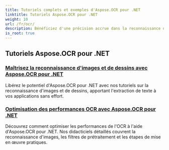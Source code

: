 ```yaml
---
title: Tutoriels complets et exemples d'Aspose.OCR pour .NET
linktitle: Tutoriels Aspose.OCR pour .NET
weight: 10
url: /fr/ocr/
description: Bénéficiez d'une précision accrue dans la reconnaissance d'images OCR avec Aspose.OCR pour .NET. Découvrez des tutoriels sur le calcul de l'angle d'inclinaison, la reconnaissance de texte, la configuration OCR et l'optimisation.
is_root: true
---
```

## Tutoriels Aspose.OCR pour .NET
### [Maîtrisez la reconnaissance d'images et de dessins avec Aspose.OCR pour .NET](./master-image-and-drawing-recognition/)
Libérez le potentiel d'Aspose.OCR pour .NET avec nos tutoriels sur la reconnaissance d'images et de dessins, apportant l'extraction de texte à vos applications sans effort.
### [Optimisation des performances OCR avec Aspose.OCR pour .NET](./optimization-ocr/)
Découvrez comment optimiser les performances de l'OCR à l'aide d'Aspose.OCR pour .NET. Nos didacticiels détaillés couvrent la reconnaissance d'images, les filtres de prétraitement et les étapes de mise en œuvre pratiques.